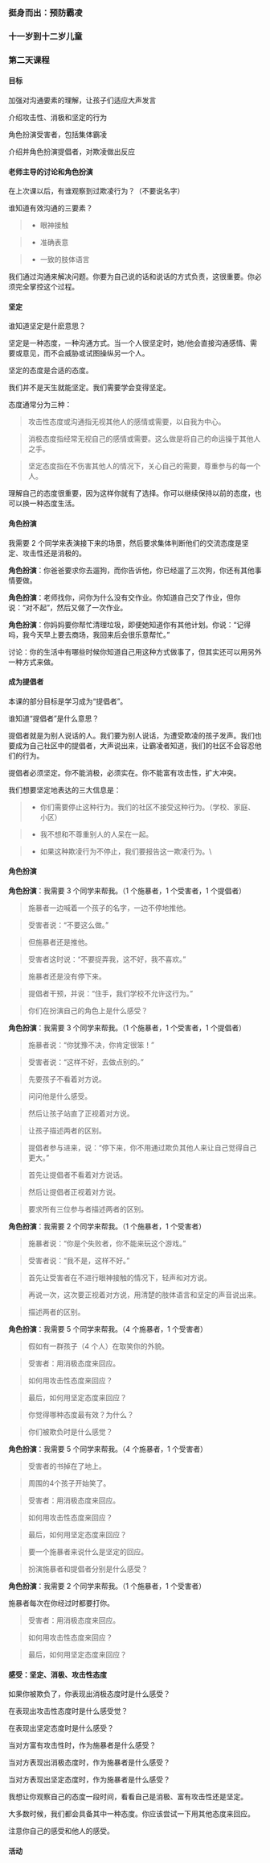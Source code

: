 ### 挺身而出：预防霸凌

### 十一岁到十二岁儿童

### 第二天课程

#### 目标

加强对沟通要素的理解，让孩子们适应大声发言

介绍攻击性、消极和坚定的行为

角色扮演受害者，包括集体霸凌

介绍并角色扮演提倡者，对欺凌做出反应

#### 老师主导的讨论和角色扮演

在上次课以后，有谁观察到过欺凌行为？（不要说名字）

谁知道有效沟通的三要素？

>* 眼神接触

>* 准确表意

>* 一致的肢体语言

我们通过沟通来解决问题。你要为自己说的话和说话的方式负责，这很重要。你必须完全掌控这个过程。

#### 坚定

谁知道坚定是什麽意思？

坚定是一种态度，一种沟通方式。当一个人很坚定时，她/他会直接沟通感情、需要或意见，而不会威胁或试图操纵另一个人。

坚定的态度是合适的态度。

我们并不是天生就能坚定。我们需要学会变得坚定。

态度通常分为三种：

> 攻击性态度或沟通指无视其他人的感情或需要，以自我为中心。

> 消极态度指经常无视自己的感情或需要。这么做是将自己的命运操于其他人之手。

> 坚定态度指在不伤害其他人的情况下，关心自己的需要，尊重参与的每一个人。

理解自己的态度很重要，因为这样你就有了选择。你可以继续保持以前的态度，也可以换一种态度生活。

#### 角色扮演

我需要 2 个同学来表演接下来的场景，然后要求集体判断他们的交流态度是坚定、攻击性还是消极的。

**角色扮演**：你爸爸要求你去遛狗，而你告诉他，你已经遛了三次狗，你还有其他事情要做。

**角色扮演**：老师找你，问你为什么没有交作业。你知道自己交了作业，但你说：“对不起”，然后又做了一次作业。

**角色扮演**：你妈妈要你帮忙清理垃圾，即便她知道你有其他计划。你说：“记得吗，我今天早上要去商场，我回来后会很乐意帮忙。”

讨论：你的生活中有哪些时候你知道自己用这种方式做事了，但其实还可以用另外一种方式来做。

#### 成为提倡者

本课的部分目标是学习成为“提倡者”。

谁知道“提倡者”是什么意思？

提倡者就是为别人说话的人。我们要为别人说话，为遭受欺凌的孩子发声。我们也要成为自己社区中的提倡者，大声说出来，让霸凌者知道，我们的社区不会容忍他们的行为。

提倡者必须坚定。你不能消极，必须实在。你不能富有攻击性，扩大冲突。

我们想要坚定地表达的三大信息是：

>* 你们需要停止这种行为。我们的社区不接受这种行为。（学校、家庭、小区）

>* 我不想和不尊重别人的人呆在一起。

>* 如果这种欺凌行为不停止，我们要报告这一欺凌行为。\\

#### 角色扮演

**角色扮演**：我需要 3 个同学来帮我。（1 个施暴者，1 个受害者，1 个提倡者）

> 施暴者一边喊着一个孩子的名字，一边不停地推他。

> 受害者说：“不要这么做。”

> 但施暴者还是推他。

> 受害者这时说：“不要捉弄我，这不好，我不喜欢。”

> 施暴者还是没有停下来。

> 提倡者干预，并说：“住手，我们学校不允许这行为。”

> 你们在扮演自己的角色上是什么感受？

**角色扮演**：我需要 3 个同学来帮我。（1 个施暴者，1 个受害者，1 个提倡者）

> 施暴者说：“你犹豫不决，你肯定很笨！”

> 受害者说：“这样不好，去做点别的。”

> 先要孩子不看着对方说。

> 问问他是什么感受。

> 然后让孩子站直了正视着对方说。

> 让孩子描述两者的区别。

> 提倡者参与进来，说：“停下来，你不用通过欺负其他人来让自己觉得自己更大。”

> 首先让提倡者不看着对方说话。

> 然后让提倡者正视着对方说。

> 要求所有三位参与者描述两者的区别。

**角色扮演**：我需要 2 个同学来帮我。（1 个施暴者，1 个受害者）

> 施暴者说：“你是个失败者，你不能来玩这个游戏。”

> 受害者说：“我不是，这样不好。”

> 首先让受害者在不进行眼神接触的情况下，轻声和对方说。

> 再说一次，这次要正视着对方说，用清楚的肢体语言和坚定的声音说出来。

> 描述两者的区别。

**角色扮演**：我需要 5 个同学来帮我。（4 个施暴者，1 个受害者）

> 假如有一群孩子（4 个人）在取笑你的外貌。

> 受害者：用消极态度来回应。

> 如何用攻击性态度来回应？

> 最后，如何用坚定态度来回应？

> 你觉得哪种态度最有效？为什么？

> 你们被欺负时是什么感觉？

**角色扮演**：我需要 5 个同学来帮我。（4 个施暴者，1 个受害者）

> 受害者的书掉在了地上。

> 周围的4个孩子开始笑了。

> 受害者：用消极态度来回应。

> 如何用攻击性态度来回应？

> 最后，如何用坚定态度来回应？

> 要一个施暴者来说什么是坚定的回应。

> 扮演施暴者和提倡者分别是什么感受？

**角色扮演**：我需要 2 个同学来帮我。（1 个施暴者，1 个受害者）

施暴者每次在你经过时都要打你。

> 受害者：用消极态度来回应。

> 如何用攻击性态度来回应？

> 最后，如何用坚定态度来回应？

#### 感受：坚定、消极、攻击性态度

如果你被欺负了，你表现出消极态度时是什么感受？

在表现出攻击性态度时是什么感受觉？

在表现出坚定态度时是什么感受？

当对方富有攻击性时，作为施暴者是什么感受？

当对方表现出消极态度时，作为施暴者是什么感受？

当对方表现出坚定态度时，作为施暴者是什么感受？

我想让你观察自己的态度一段时间，看看自己是消极、富有攻击性还是坚定。

大多数时候，我们都会具备其中一种态度。你应该尝试一下用其他态度来回应。

注意你自己的感受和他人的感受。

#### 活动


